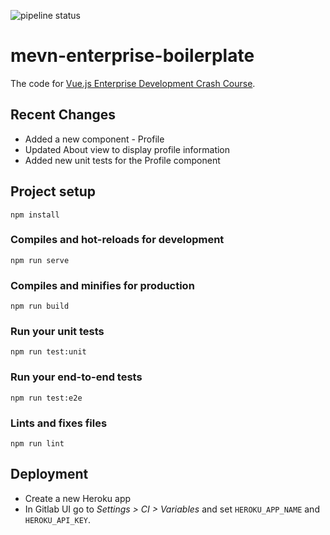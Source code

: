 ![pipeline status](https://gitlab.com/ecnop04/mevn-enterprise-boilerplate/badges/master/pipeline.svg)

# mevn-enterprise-boilerplate

The code for [Vue.js Enterprise Development Crash Course](https://crash-course.enterprisevue.com/).


## Recent Changes
- Added a new component - Profile
- Updated About view to display profile information
- Added new unit tests for the Profile component

## Project setup
```
npm install
```

### Compiles and hot-reloads for development
```
npm run serve
```

### Compiles and minifies for production
```
npm run build
```

### Run your unit tests
```
npm run test:unit
```

### Run your end-to-end tests
```
npm run test:e2e
```

### Lints and fixes files
```
npm run lint
```

## Deployment

- Create a new Heroku app
- In Gitlab UI go to *Settings > CI > Variables* and set `HEROKU_APP_NAME` and `HEROKU_API_KEY`.
